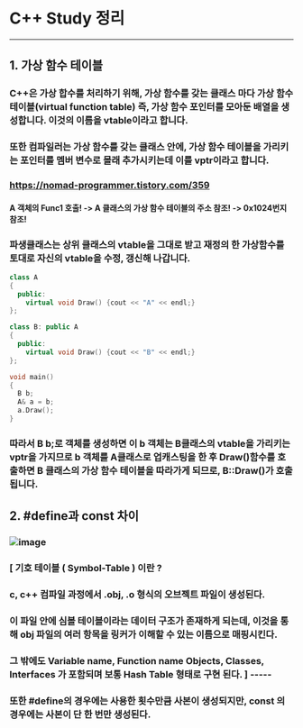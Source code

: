 # C++ Study 정리
----
## 1. 가상 함수 테이블

### C++은 가상 합수를 처리하기 위해, 가상 함수를 갖는 클래스 마다 가상 함수 테이블(virtual function table) 즉, 가상 함수 포인터를 모아둔 배열을 생성합니다. 이것의 이름을 vtable이라고 합니다.
### 또한 컴파일러는 가상 함수를 갖는 클래스 안에, 가상 함수 테이블을 가리키는 포인터를 멤버 변수로 몰래 추가시키는데 이를 vptr이라고 합니다.
### <https://nomad-programmer.tistory.com/359>
#### A 객체의 Func1 호출! -> A 클래스의 가상 함수 테이블의 주소 참조! -> 0x1024번지 참조!
### 파생클래스는 상위 클래스의 vtable을 그대로 받고 재정의 한 가상함수를 토대로 자신의 vtable을 수정, 갱신해 나갑니다. 
```cpp
class A
{
  public: 
    virtual void Draw() {cout << "A" << endl;}
};

class B: public A
{
  public:
    virtual void Draw() {cout << "B" << endl;}
};

void main()
{
  B b;
  A& a = b;
  a.Draw();
}
```
### 따라서 B b;로 객체를 생성하면 이 b 객체는 B클래스의 vtable을 가리키는 vptr을 가지므로 b 객체를 A클래스로 업캐스팅을 한 후 Draw()함수를 호출하면 B 클래스의 가상 함수 테이블을 따라가게 되므로, B::Draw()가 호출됩니다.

## 2. #define과 const 차이
### ![image](https://github.com/ParkGY94/NEPro/assets/59813824/3fb19dc3-9393-4094-bf76-952c5f803b14)
### [ 기호 테이블 ( Symbol-Table ) 이란 ?
### c, c++ 컴파일 과정에서 .obj, .o 형식의 오브젝트 파일이 생성된다.
### 이 파일 안에 심볼 테이블이라는 데이터 구조가 존재하게 되는데, 이것을 통해 obj 파일의 여러 항목을 링커가 이해할 수 있는 이름으로 매핑시킨다.
### 그 밖에도 Variable name, Function name Objects, Classes, Interfaces 가 포함되며 보통 Hash Table 형태로 구현 된다. ] -----
### 또한 #define의 경우에는 사용한 횟수만큼 사본이 생성되지만, const 의 경우에는 사본이 단 한 번만 생성된다.

